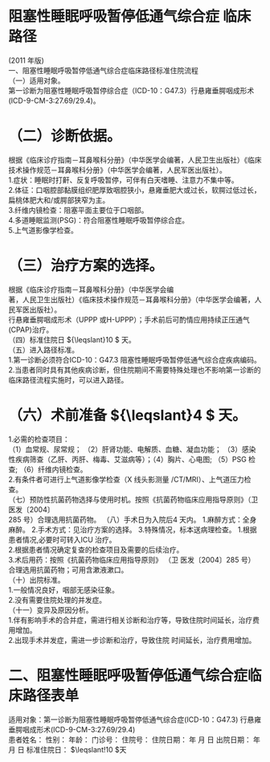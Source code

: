 # 阻塞性睡眠呼吸暂停低通气综合症 临床路径  
(2011 年版)  
一、阻塞性睡眠呼吸暂停低通气综合症临床路径标准住院流程  
（一）适用对象。  
第一诊断为阻塞性睡眠呼吸暂停综合症（ICD-10：G47.3）行悬雍垂腭咽成形术(ICD-9-CM-3:27.69/29.4)。  
# （二）诊断依据。  
根据《临床诊疗指南－耳鼻喉科分册》（中华医学会编著，人民卫生出版社）《临床技术操作规范－耳鼻喉科分册》（中华医学会编著，人民军医出版社）。  
1.症状：睡眠时打鼾、反复呼吸暂停，可伴有白天嗜睡、注意力不集中等。  
2.体征：口咽腔部黏膜组织肥厚致咽腔狭小，悬雍垂肥大或过长，软腭过低过长，扁桃体肥大和/或腭部狭窄为主。  
3.纤维内镜检查：阻塞平面主要位于口咽部。  
4.多道睡眠监测(PSG)：符合阻塞性睡眠呼吸暂停综合症。  
5.上气道影像学检查。  
# （三）治疗方案的选择。  
根据《临床诊疗指南－耳鼻喉科分册》（中华医学会编  
著，人民卫生出版社）《临床技术操作规范－耳鼻喉科分册》（中华医学会编著，人民军医出版社）。  
行悬雍垂腭咽成形术（UPPP 或H-UPPP）；手术前后可酌情应用持续正压通气(CPAP)治疗。  
（四）标准住院日 ${\leqslant}10 $ 天。  
（五）进入路径标准。  
1.第一诊断必须符合ICD-10：G47.3 阻塞性睡眠呼吸暂停低通气综合症疾病编码。  
2.当患者同时具有其他疾病诊断，但住院期间不需要特殊处理也不影响第一诊断的临床路径流程实施时，可以进入路径。  
# （六）术前准备 ${\leqslant}4 $ 天。  
1.必需的检查项目：  
（1）血常规、尿常规； 
    （2）肝肾功能、电解质、血糖、凝血功能； （3）感染性疾病筛查（乙肝、丙肝、梅毒、艾滋病等）；（4）胸片、心电图; （5）PSG 检查; （6）纤维内镜检查。  
2.有条件者可进行上气道影像学检查（X 线头影测量
/CT/MRI）、上气道压力检查。  
（七）预防性抗菌药物选择与使用时机。按照《抗菌药物临床应用指导原则》（卫医发〔2004〕  
285 号）合理选用抗菌药物。 （八）手术日为入院后4 天内。 1.麻醉方式：全身麻醉。 2.手术方式：见治疗方案的选择。     3.特殊情况，标本送病理检查。  1.根据患者情况,必要时可转入ICU 治疗。  
2.根据患者情况确定复查的检查项目及需要的后续治疗。  
3.术后用药：按照《抗菌药物临床应用指导原则》 （卫  医发〔2004〕285 号）合理选用抗菌药物；可用含漱液漱口。  
（十）出院标准。  
1.一般情况良好，咽部无感染征象。  
2.没有需要住院处理的并发症。  
（十一）变异及原因分析。  
1.伴有影响手术的合并症，需进行相关诊断和治疗等，导致住院时间延长，治疗费用增加。  
2.出现手术并发症，需进一步诊断和治疗，导致住院 时间延长，治疗费用增加。  
#     二、阻塞性睡眠呼吸暂停低通气综合症临床路径表单  
适用对象：第一诊断为阻塞性睡眠呼吸暂停低通气综合症(ICD-10：G47.3)   行悬雍垂腭咽成形术(ICD-9-CM-3:27.69/29.4)  
患者姓名：             性别：     年龄：    门诊号：      住院号：             住院日期：    年    月    日  出院日期：    年    月    日   标准住院日： $\leqslant\!10 $天  
